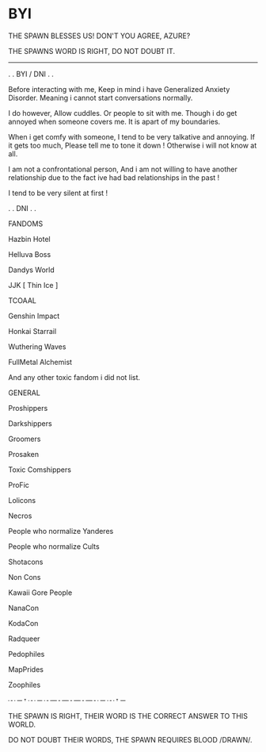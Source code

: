 # BYI

THE SPAWN BLESSES US! DON'T YOU AGREE, AZURE?

THE SPAWNS WORD IS RIGHT, DO NOT DOUBT IT.

---------------------------------------------------

. . BYI / DNI . .

Before interacting with me, Keep in mind i have Generalized Anxiety Disorder. Meaning i cannot start conversations normally. 

I do however, Allow cuddles. Or people to sit with me. Though i do get annoyed when someone covers me. It is apart of my boundaries.

When i get comfy with someone, I tend to be very talkative and annoying. If it gets too much, Please tell me to tone it down ! Otherwise i will not know at all.

I am not a confrontational person, And i am not willing to have another relationship due to the fact ive had bad relationships in the past !

I tend to be very silent at first !

. . DNI . .

FANDOMS

Hazbin Hotel

Helluva Boss

Dandys World

JJK [ Thin Ice ] 

TCOAAL

Genshin Impact

Honkai Starrail

Wuthering Waves

FullMetal Alchemist

And any other toxic fandom i did not list.

GENERAL

Proshippers

Darkshippers

Groomers

Prosaken

Toxic Comshippers

ProFic

Lolicons

Necros

People who normalize Yanderes

People who normalize Cults

Shotacons

Non Cons

Kawaii Gore People

NanaCon

KodaCon

Radqueer

Pedophiles

MapPrides

Zoophiles

┄ ─ 𐎟 ┄ ─ ┄─┄─┄─┄─┄ ─ ┄ 𐎟 ─

THE SPAWN IS RIGHT, THEIR WORD IS THE CORRECT ANSWER TO THIS WORLD.

DO NOT DOUBT THEIR WORDS, THE SPAWN REQUIRES BLOOD /DRAWN/.
